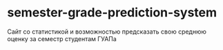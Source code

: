 # semester-grade-prediction-system
Сайт со статистикой и возможностью предсказать свою среднюю оценку за семестр студентам ГУАПа
